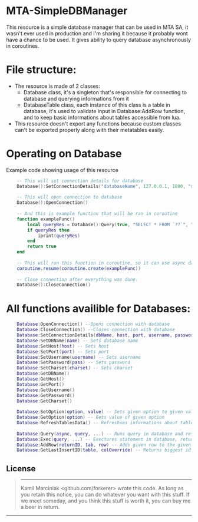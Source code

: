 # MTA-SimpleDBManager
This resource is a simple database manager that can be used in MTA SA, it wasn't ever used in production and I'm sharing it because it probably wont have a chance to be used. It gives ability to query database asynchronously in coroutines.
&nbsp;
# File structure:
 - The resource is made of 2 classes:
   - Database class, it's a singleton that's responsible for connecting to database and querying informations from it
   - DatabaseTable class, each instance of this class is a table in database, it's used to validate input in Database:AddRow function, and to keep basic informations about tables accessible from lua.
 - This resource doesn't export any functions because custom classes can't be exported properly along with their metatables easily.

# Operating on Database
Example code showing usage of this resource
```lua
    -- This will set connection details for database
    Database():SetConnectionDetails("databaseName", 127.0.0.1, 1800, "someUsername", "superSecretPassword")
    
    -- This will open connection to database
    Database():OpenConnection()
    
    -- And this is example function that will be ran in coroutine
    function exampleFunc()
        local queryRes = Database():Query(true, "SELECT * FROM `??`", "someTable")
        if queryRes then
            iprint(queryRes)
        end
        return true
    end
    
    -- This will run this function in coroutine, so it can use async database queries
    coroutine.resume(coroutine.create(exampleFunc))
    
    -- Close connection after everything was done.
    Database():CloseConnection()
```   


# All functions availible for Databases:
```lua
    Database:OpenConnection() --Opens connection with database
    Database:CloseConnection() --Closes connection with database
    Database:SetConnectionDetails(dbName, host, port, username, password) -- Sets base connection details, function argumest are self explanatory
    Database:SetDBName(name) -- Sets database name
    Database:SetHost(host) -- Sets host
    Database:SetPort(port) -- Sets port
    Database:SetUsername(username) -- Sets username
    Database:SetPassword(pass) -- Sets password
    Database:SetCharset(charset) -- Sets charset
    Database:GetDBName()
    Database:GetHost()
    Database:GetPort()
    Database:GetUsername()
    Database:GetPassword()
    Database:GetCharset()
    
    Database:SetOption(option, value) -- Sets given option to given value, for list of allowed options check https://wiki.multitheftauto.com/wiki/DbConnect
    Database:GetOption(option) -- Gets value of given option
    Database:RefreshTablesData() -- Refreshses informations about tables in database, should be used if there were any changes to database structure while script is running
    
    Database:Query(async, query, ...) -- Runs query in database and returns the result, runs asynchronously if the function is called inside coroutine and async argument is specified as true, otherwise runs blocking version
    Database:Exec(query, ...) -- Exectures statement in database, returns boolean indicating if execution was successful
    Database:AddRow(returnID, tab, row) -- Adds given row to the given table, it checks if database contains that table, the row should be table where index is column, and value at that index is value to be added to table, eg. Database:AddRow("People", {["name"]="John", ["surname"] = "Doe"}) will add John Doe to People table. If returnID is set to true, will return id of last auto_incremented columns in affected table, so pretty much id of inserted data.
    Database:GetLastInsertID(table, colOverride) -- Returns biggest id in given table, colOverride argument is optional, as the function tries to find which column is auto_incremented by itself. If searched id isn't an auto_incremented column, you need to specify colOverride, which is name of column that is id.
```


License
----
> ----------------------------------------------------------------------------
> Kamil Marciniak <github.com/forkerer> wrote this code. As long as you retain this 
> notice, you can do whatever you want with this stuff. If we
> meet someday, and you think this stuff is worth it, you can
> buy me a beer in return.
 ----------------------------------------------------------------------------


